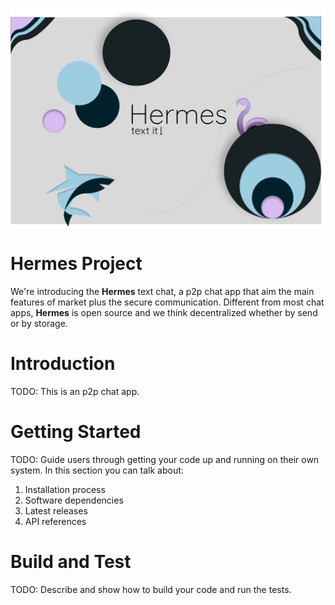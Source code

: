 ![background](./docs/assets/background.png)

# Hermes Project

We're introducing the **Hermes** text chat, a p2p chat app that aim the main features of market plus the secure communication. Different from most chat apps, **Hermes** is open source and we think decentralized whether by send or by storage.

# Introduction 
TODO: This is an p2p chat app.

# Getting Started
TODO: Guide users through getting your code up and running on their own system. In this section you can talk about:
1.	Installation process
2.	Software dependencies
3.	Latest releases
4.	API references

# Build and Test
TODO: Describe and show how to build your code and run the tests. 
